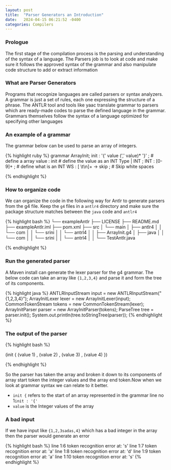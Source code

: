 ```yaml
---
layout: post
title:  "Parser Generators an Introduction"
date:   2024-04-15 06:21:52 -0400
categories: Compilers
---
```

### Prologue
The first stage of the compilation process is the parsing and understanding of the syntax of a language. The Parsers job is to look at code and make sure it follows the approved syntax of the grammar and also manipulate code structure to add or extract information

### What are Parser Generators
Programs that recognize languages are called parsers or syntax analyzers. A grammar is just a set of rules, each one expressing the structure of a phrase. The ANTLR tool and tools like yaac translate grammar to parsers which are ready-made codes to parse the defined language in the grammar. Grammars themselves follow the syntax of a language optimized for specifying other languages

### An example of a grammar
The grammar below can be used to parse an array of integers.

{% highlight ruby %}
grammar ArrayInit;
init : '{' value (',' value)* '}' ; # define a array
value : init # define the value as an INT Type
      | INT
      ;
INT : [0-9]+ ; # define what is an INT
WS : [ \t\n]+ -> skip ; # Skip white spaces

{% endhighlight %}

### How to organize code

We can organize the code in the following way for Antlr to generate parsers from the g4 file. Keep the `g4` files in a `antlr4` directory and make sure the package structure matches between the `java` code and `antlr4` 

{% highlight bash %}
└── exampleAntlr
    ├── LICENSE
    ├── README.md
    ├── exampleAntlr.iml
    ├── pom.xml
    ├── src
    │   └── main
    │       ├── antlr4
    │       │   └── com
    │       │       └── srini
    │       │           └── antrl4
    │       │               ├── ArrayInit.g4
    │       ├── java
    │       │   └── com
    │       │       └── srini
    │       │           └── antrl4
    │       │               └── TestAntlr.java

{% endhighlight %}

### Run the generated parser 
A Maven install can generate the lexer parser for the g4 grammar. 
The below code can take an array like `{1,2,3,4}` and parse it and form the tree of its components. 

{% highlight java %}
ANTLRInputStream input = new ANTLRInputStream("{1,2,3,4}");
ArrayInitLexer lexer = new ArrayInitLexer(input); 
CommonTokenStream tokens = new CommonTokenStream(lexer);
ArrayInitParser parser = new ArrayInitParser(tokens);
ParseTree tree = parser.init();
System.out.println(tree.toStringTree(parser));
{% endhighlight %}

### The output of the parser 
{% highlight bash %}

(init { (value 1) , (value 2) , (value 3) , (value 4) })

{% endhighlight %}

So the parser has taken the array and broken it down to its components of array start token the integer values and the array end token.Now when we look at grammar syntax we can relate to it better.

 - `init {` refers to the start of an array represented in the grammar line no 1`init : '{' `
 - `value` is the Integer values of the array 

### A bad input

If we have input like `{1,2,3sadas,4}`  which has a bad integer in the array then the parser would generate an error 

{% highlight bash %}
line 1:6 token recognition error at: 's'
line 1:7 token recognition error at: 'a'
line 1:8 token recognition error at: 'd'
line 1:9 token recognition error at: 'a'
line 1:10 token recognition error at: 's'
{% endhighlight %}